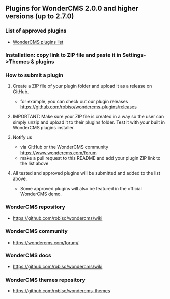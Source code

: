 ## Plugins for WonderCMS 2.0.0 and higher versions (up to 2.7.0)

### List of approved plugins
- [WonderCMS plugins list](https://wondercms.com/plugins)

### Installation: copy link to ZIP file and paste it in Settings->Themes & plugins
 
### How to submit a plugin
1. Create a ZIP file of your plugin folder and upload it as a release on GitHub.
   - for example, you can check out our plugin releases https://github.com/robiso/wondercms-plugins/releases
   
2. IMPORTANT: Make sure your ZIP file is created in a way so the user can simply unzip and upload it to their plugins folder. Test it with your built in WonderCMS plugins installer.

3. Notify us
   - via GitHub or the WonderCMS community https://www.wondercms.com/forum
   - make a pull request to this README and add your plugin ZIP link to the list above

4. All tested and approved plugins will be submitted and added to the list above.
   - Some approved plugins will also be featured in the official WonderCMS demo.

### WonderCMS repository
- https://github.com/robiso/wondercms/wiki

### WonderCMS community
- https://wondercms.com/forum/

### WonderCMS docs
- https://github.com/robiso/wondercms/wiki

### WonderCMS themes repository
- https://github.com/robiso/wondercms-themes
